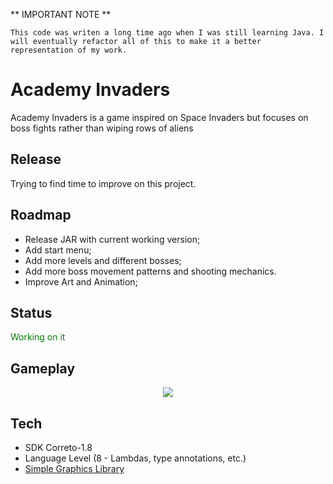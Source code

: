 ** IMPORTANT NOTE **

```
This code was writen a long time ago when I was still learning Java. I will eventually refactor all of this to make it a better representation of my work.
```

# Academy Invaders
Academy Invaders is a game inspired on Space Invaders but focuses on boss fights rather than wiping rows of aliens

## Release
Trying to find time to improve on this project.

## Roadmap

<ul>
  <li>Release JAR with current working version;</li>
  <li>Add start menu;</li>
  <li>Add more levels and different bosses;</li>
  <li>Add more boss movement patterns and shooting mechanics.</li>
  <li>Improve Art and Animation;</li>
</ul>

## Status
<span style="color: green"> Working on it </span>

## Gameplay
<p align="center">
  <img src="https://i.imgur.com/GG7dPIC.gif">
</p>

## Tech
- SDK Correto-1.8
- Language Level (8 - Lambdas, type annotations, etc.)
- [Simple Graphics Library](https://github.com/academia-de-codigo/simple-graphics)
